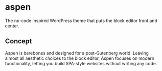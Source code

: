 # aspen
The no-code inspired WordPress theme that puts the block editor front and center.

## Concept
Aspen is barebones and designed for a post-Gutenberg world. Leaving almost all aesthetic choices to the block editor, Aspen focuses on modern functionality, letting you build SPA-style websites without writing any code.